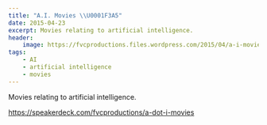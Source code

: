 ```yaml
---
title: "A.I. Movies \\U0001F3A5"
date: 2015-04-23
excerpt: Movies relating to artificial intelligence.
header:
    image: https://fvcproductions.files.wordpress.com/2015/04/a-i-movies.jpeg
tags:
    - AI
    - artificial intelligence
    - movies
---
```


Movies relating to artificial intelligence.

https://speakerdeck.com/fvcproductions/a-dot-i-movies

